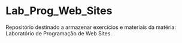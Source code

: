# Lab_Prog_Web_Sites

Repositório destinado a armazenar exercícios e materiais da matéria: Laboratório de Programação de Web Sites.
